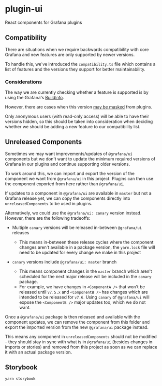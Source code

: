 # plugin-ui

React components for Grafana plugins

## Compatibility

There are situations when we require backwards compatibility with core Grafana and new features are only supported by newer versions.

To handle this, we've introduced the `compatibility.ts` file which contains a list of features and the versions they support for better maintainability.

### Considerations

The way we are currently checking whether a feature is supported is by using the Grafana's [BuildInfo](https://grafana.com/docs/grafana/latest/packages_api/data/buildinfo/#version-property).

However, there are cases when this version [may be masked](https://grafana.com/docs/grafana/latest/packages_api/data/buildinfo/#hideversion-property) from plugins.

Only anonymous users (with read-only access) will be able to have their versions hidden, so this should be taken into consideration when deciding whether we should be adding a new feature to our compatibility list.

## Unreleased Components

Sometimes we may want improvements/updates of `@grafana/ui` components but we don't want to update the minimum required versions of Grafana in our plugins and continue supporting older versions.

To work around this, we can import and export the version of the component we want from `@grafana/ui` in this project. Plugins can then use the component exported from here rather than `@grafana/ui`.

If updates to a component in `@grafana/ui` are available in `master` but not a Grafana release yet, we can copy the components directly into `unreleasedComponents` to be used in plugins.

Alternatively, we could use the `@grafana/ui: canary` version instead. However, there are the following tradeoffs:

- Multiple `canary` versions will be released in-between `@grafana/ui` releases

  - This means in-between these release cycles where the component changes aren't available in a package version, the `yarn.lock` file will need to be updated for every change we make in this project

- `canary` versions include `@grafana/ui: master` branch
  - This means component changes in the `master` branch which aren't scheduled for the next major release will be included in the `canary` package.
  - For example, we have changes in `<ComponentA />` that won't be released until `v7.5.x` and `<ComponentB />` has changes which are intended to be released for `v7.6`. Using `canary` of `@grafana/ui` will expose the `<ComponentB />` major updates too, which we do not want.

Once a `@grafana/ui` package is then released and available with the component updates, we can remove the component from this folder and export the imported version from the new `@grafana/ui` package instead.

This means any component in `unreleasedComponents` should not be modified - they should stay in sync with what is in `@grafana/ui` (besides changes in imports or stories) and removed from this project as soon as we can replace it with an actual package version.

## Storybook

```
yarn storybook
```
